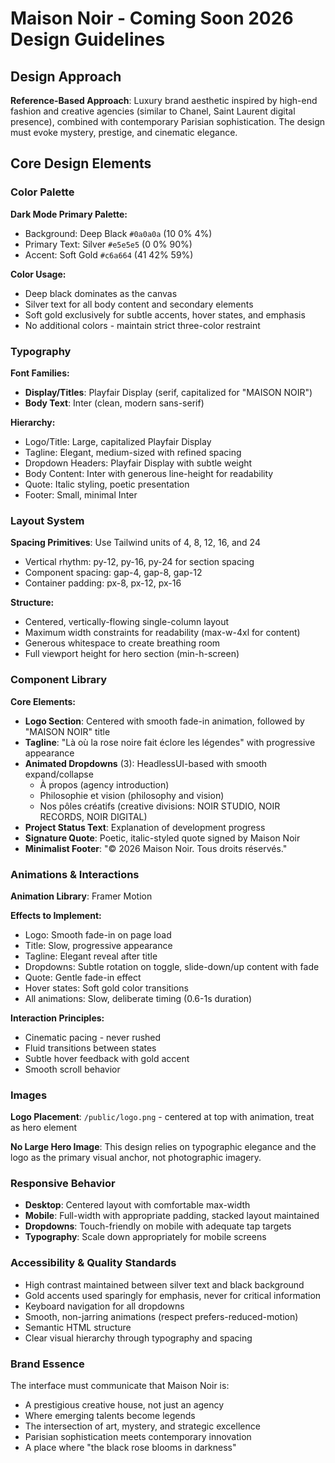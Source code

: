 # Maison Noir - Coming Soon 2026 Design Guidelines

## Design Approach
**Reference-Based Approach**: Luxury brand aesthetic inspired by high-end fashion and creative agencies (similar to Chanel, Saint Laurent digital presence), combined with contemporary Parisian sophistication. The design must evoke mystery, prestige, and cinematic elegance.

## Core Design Elements

### Color Palette
**Dark Mode Primary Palette:**
- Background: Deep Black `#0a0a0a` (10 0% 4%)
- Primary Text: Silver `#e5e5e5` (0 0% 90%)
- Accent: Soft Gold `#c6a664` (41 42% 59%)

**Color Usage:**
- Deep black dominates as the canvas
- Silver text for all body content and secondary elements
- Soft gold exclusively for subtle accents, hover states, and emphasis
- No additional colors - maintain strict three-color restraint

### Typography
**Font Families:**
- **Display/Titles**: Playfair Display (serif, capitalized for "MAISON NOIR")
- **Body Text**: Inter (clean, modern sans-serif)

**Hierarchy:**
- Logo/Title: Large, capitalized Playfair Display
- Tagline: Elegant, medium-sized with refined spacing
- Dropdown Headers: Playfair Display with subtle weight
- Body Content: Inter with generous line-height for readability
- Quote: Italic styling, poetic presentation
- Footer: Small, minimal Inter

### Layout System
**Spacing Primitives**: Use Tailwind units of 4, 8, 12, 16, and 24
- Vertical rhythm: py-12, py-16, py-24 for section spacing
- Component spacing: gap-4, gap-8, gap-12
- Container padding: px-8, px-12, px-16

**Structure:**
- Centered, vertically-flowing single-column layout
- Maximum width constraints for readability (max-w-4xl for content)
- Generous whitespace to create breathing room
- Full viewport height for hero section (min-h-screen)

### Component Library

**Core Elements:**
- **Logo Section**: Centered with smooth fade-in animation, followed by "MAISON NOIR" title
- **Tagline**: "Là où la rose noire fait éclore les légendes" with progressive appearance
- **Animated Dropdowns** (3): HeadlessUI-based with smooth expand/collapse
  - À propos (agency introduction)
  - Philosophie et vision (philosophy and vision)
  - Nos pôles créatifs (creative divisions: NOIR STUDIO, NOIR RECORDS, NOIR DIGITAL)
- **Project Status Text**: Explanation of development progress
- **Signature Quote**: Poetic, italic-styled quote signed by Maison Noir
- **Minimalist Footer**: "© 2026 Maison Noir. Tous droits réservés."

### Animations & Interactions
**Animation Library**: Framer Motion

**Effects to Implement:**
- Logo: Smooth fade-in on page load
- Title: Slow, progressive appearance
- Tagline: Elegant reveal after title
- Dropdowns: Subtle rotation on toggle, slide-down/up content with fade
- Quote: Gentle fade-in effect
- Hover states: Soft gold color transitions
- All animations: Slow, deliberate timing (0.6-1s duration)

**Interaction Principles:**
- Cinematic pacing - never rushed
- Fluid transitions between states
- Subtle hover feedback with gold accent
- Smooth scroll behavior

### Images
**Logo Placement**: `/public/logo.png` - centered at top with animation, treat as hero element

**No Large Hero Image**: This design relies on typographic elegance and the logo as the primary visual anchor, not photographic imagery.

### Responsive Behavior
- **Desktop**: Centered layout with comfortable max-width
- **Mobile**: Full-width with appropriate padding, stacked layout maintained
- **Dropdowns**: Touch-friendly on mobile with adequate tap targets
- **Typography**: Scale down appropriately for mobile screens

### Accessibility & Quality Standards
- High contrast maintained between silver text and black background
- Gold accents used sparingly for emphasis, never for critical information
- Keyboard navigation for all dropdowns
- Smooth, non-jarring animations (respect prefers-reduced-motion)
- Semantic HTML structure
- Clear visual hierarchy through typography and spacing

### Brand Essence
The interface must communicate that Maison Noir is:
- A prestigious creative house, not just an agency
- Where emerging talents become legends
- The intersection of art, mystery, and strategic excellence
- Parisian sophistication meets contemporary innovation
- A place where "the black rose blooms in darkness"